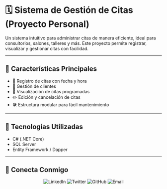 # 🗓️ Sistema de Gestión de Citas (Proyecto Personal)

Un sistema intuitivo para administrar citas de manera eficiente, ideal para consultorios, salones, talleres y más. Este proyecto permite registrar, visualizar y gestionar citas con facilidad.

---

## 🚀 Características Principales

- 📅 Registro de citas con fecha y hora
- 👥 Gestión de clientes
- 📌 Visualización de citas programadas
- ✏️ Edición y cancelación de citas
- 🛠️ Estructura modular para fácil mantenimiento

---

## 🧰 Tecnologías Utilizadas

- C# (.NET Core)
- SQL Server
- Entity Framework / Dapper

---

## 📱 Conecta Conmigo

<p align="center">
  <a href="https://www.linkedin.com/in/tu-usuario" style="text-decoration:none;">
    <img src="https://img.shields.io/badge/LinkedIn-blue?style=for-the-badge&logo=linkedin" alt="LinkedIn">
  </a>
  <a href="https://twitter.com/tu-usuario" style="text-decoration:none;">
    <img src="https://img.shields.io/badge/Twitter-1DA1F2?style=for-the-badge&logo=twitter&logoColor=white" alt="Twitter">
  </a>
  <a href="https://github.com/tu-usuario" style="text-decoration:none;">
    <img src="https://img.shields.io/badge/GitHub-100000?style=for-the-badge&logo=github&logoColor=white" alt="GitHub">
  </a>
  <a href="mailto:tucorreo@example.com" style="text-decoration:none;">
    <img src="https://img.shields.io/badge/Email-D14836?style=for-the-badge&logo=gmail&logoColor=white" alt="Email">
  </a>
</p>
